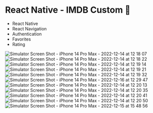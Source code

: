 # React Native - IMDB Custom 🚀

- React Native
- React Navigation
- Authentication
- Favorites
- Rating

![Simulator Screen Shot - iPhone 14 Pro Max - 2022-12-14 at 12 18 07](https://user-images.githubusercontent.com/22374792/209162227-05388414-402d-41d5-95ad-a8a6a5ba32a1.png)
![Simulator Screen Shot - iPhone 14 Pro Max - 2022-12-14 at 12 18 22](https://user-images.githubusercontent.com/22374792/209162743-c5fac968-6fba-4efa-a7de-c99d53fe9972.png)
![Simulator Screen Shot - iPhone 14 Pro Max - 2022-12-14 at 12 19 14](https://user-images.githubusercontent.com/22374792/209162777-8315b330-728d-4208-8351-816e567c7cca.png)
![Simulator Screen Shot - iPhone 14 Pro Max - 2022-12-14 at 12 19 21](https://user-images.githubusercontent.com/22374792/209162791-54b05198-5366-4020-8d71-5c52e7eda52f.png)
![Simulator Screen Shot - iPhone 14 Pro Max - 2022-12-14 at 12 19 32](https://user-images.githubusercontent.com/22374792/209162804-9277dfee-6c19-4ba9-8ed1-a3a037eb5cde.png)
![Simulator Screen Shot - iPhone 14 Pro Max - 2022-12-16 at 12 29 47](https://user-images.githubusercontent.com/22374792/209163129-fb15c43f-c267-4088-8fdb-6091ba6a2abd.png)
![Simulator Screen Shot - iPhone 14 Pro Max - 2022-12-14 at 12 20 13](https://user-images.githubusercontent.com/22374792/209162897-f82f4c54-c5bd-40e9-852d-7f56d53bde1e.png)
![Simulator Screen Shot - iPhone 14 Pro Max - 2022-12-14 at 12 20 35](https://user-images.githubusercontent.com/22374792/209162909-1feef999-5e30-49bc-a3a8-40c27332f265.png)
![Simulator Screen Shot - iPhone 14 Pro Max - 2022-12-14 at 12 20 41](https://user-images.githubusercontent.com/22374792/209162924-a07bdec9-e8a2-43bb-bb54-8b1a6a542ad2.png)
![Simulator Screen Shot - iPhone 14 Pro Max - 2022-12-14 at 12 20 50](https://user-images.githubusercontent.com/22374792/209162954-36825163-99a5-48cf-acdf-cdaade56e76c.png)
![Simulator Screen Shot - iPhone 14 Pro Max - 2022-12-15 at 15 48 56](https://user-images.githubusercontent.com/22374792/209163302-7ab5d380-0dad-49c4-b3eb-f3cc22cc8f8b.png)
